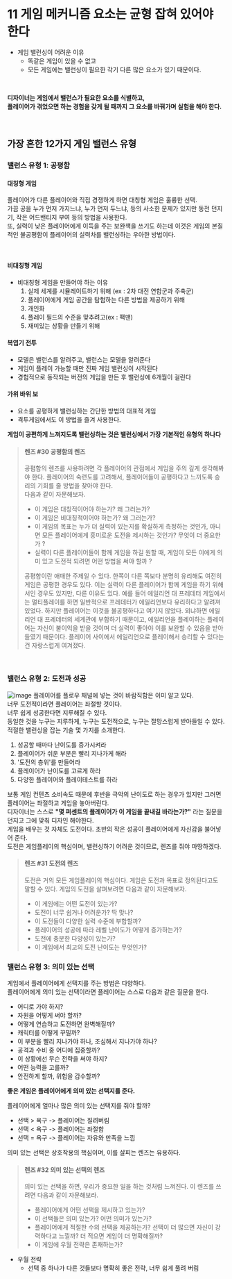 # 11 게임 메커니즘 요소는 균형 잡혀 있어야 한다
* 게임 밸런싱이 어려운 이유
  * 똑같은 게임이 있을 수 없고
  * 모든 게임에는 밸런싱이 필요한 각기 다른 많은 요소가 있기 때문이다.
 <br>
 
__디자이너는 게임에서 밸런스가 필요한 요소를 식별하고,  
플레이어가 겪었으면 하는 경험을 갖게 될 때까지 그 요소를 바꿔가며 실험을 해야 한다.__

<br>

## 가장 흔한 12가지 게임 밸런스 유형
### 밸런스 유형 1: 공평함
#### 대칭형 게임
플레이어가 다른 플레이어와 직접 경쟁하게 하면 대칭형 게임은 훌륭한 선택.  
가끔 공을 누가 먼저 가지느냐, 누가 먼저 두느냐, 등의 사소한 문제가 있지만 동전 던지기, 작은 어드밴티지 부여 등의 방법을 사용한다.  
또, 실력이 낮은 플레이어에게 이득을 주는 보완책을 쓰기도 하는데
이것은 게임의 본질적인 불공평함이 플레이어의 실력차를 밸런싱하는 우아한 방법이다.  

<br>

#### 비대칭형 게임
* 비대칭형 게임을 만들어야 하는 이유
   1. 실제 세계를 시뮬레이트하기 위해 (ex : 2차 대전 연합군과 주축군)
   2. 플레이어에게 게임 공간을 탐험하는 다른 방법을 제공하기 위해
   3. 개인화
   4. 플레이 필드의 수준을 맞추려고(ex : 팩맨)
   5. 재미있는 상황을 만들기 위해


#### 복엽기 전투
* 모델은 밸런스를 알려주고, 밸런스는 모델을 알려준다
* 게임이 플레이 가능할 때만 진짜 게임 밸런싱이 시작된다
* 경험적으로 동작되는 버전의 게임을 만든 후 밸런싱에 6개월이 걸린다

#### 가위 바위 보
* 요소를 공평하게 밸런싱하는 간단한 방법의 대표적 게임
* 격투게임에서도 이 방법을 즐겨 사용한다.

__게임이 공편하게 느껴지도록 밸런싱하는 것은 밸런싱에서 가장 기본적인 유형의 하나다__


>#### 렌즈 #30 공평함의 렌즈
>공폄함의 렌즈를 사용하려면 각 플레이어의 관점에서 게임을 주의 깊게 생각해봐야 한다.
>플레이어의 숙련도를 고려해서, 플레이어들이 공평하다고 느끼도록 승리의 기회를 줄 방법을 찾아야 한다.  
>다음과 같이 자문해보자.
>* 이 게임은 대칭적이어야 하는가? 왜 그러는가?
>* 이 게임은 비대칭적이어야 하는가? 왜 그러는가?
>* 이 게임의 목표는 누가 더 실력이 있는지를 확실하게 측정하는 것인가, 아니면 모든 플레이어에게 흥미로운 도전을 제시하는 것인가? 무엇이 더 중요한가 ?
>* 실력이 다른 플레이어들이 함께 게임을 하길 원할 때, 게임이 모든 이에게 의미 있고 도전적 되려면 어떤 방법을 써야 할까 ?  
>
>공평함이란 애매한 주제일 수 있다. 한쪽이 다른 쪽보다 분명히 유리해도 여전히 게임은 공평한 경우도 있다. 이는 실력이 다른 플레이어가 함께 게임을 하기 위해서인 경우도 있지만,
>다른 이유도 있다. 예를 들어 에일리언 대 프레데터 게임에서는 멀티플레이를 하면 일반적으로 프레데터가 에일리언보다 유리하다고 알려져 있었다. 하지만 플레이어는 이것을 불공평하다고 여기지 않았다.
>외냐하면 에일리언 대 프레데터의 세계관에 부합하기 때문이고, 에일리언을 플레이하는 플레이어는 자신이 불이익을 받을 것이며 더 실력이 좋아야 이를 보완할 수 있음을 받아들였기 때문이다.
>플레이어 사이에서 에일리언으로 플레이해서 승리할 수 있다는 건 자랑스럽게 여겨졌다.


<br>


### 밸런스 유형 2: 도전과 성공
![image](https://github.com/user-attachments/assets/42550c35-91ae-430d-ba8f-b51392df1a11)
플레이어를 플로우 채널에 넣는 것이 바람직함은 이미 알고 있다.  
너무 도전적이라면 플레이어는 좌절할 것이다.  
너무 쉽게 성공한다면 지루해질 수 있다.  
동일한 것을 누구는 지루하게, 누구는 도전적으로, 누구는 절망스럽게 받아들일 수 있다.  
적절한 밸런싱을 잡는 기술 몇 가지를 소개한다.
1. 성공할 때마다 난이도를 증가시켜라
2. 플레이어가 쉬운 부분은 빨리 지나가게 해라
3. '도전의 층위'를 만들어라
4. 플레이어가 난이도를 고르게 하라
5. 다양한 플레이어와 플레이테스트를 하라

보통 게임 컨텐츠 소비속도 때문에 후반을 극악의 난이도로 하는 경우가 있지만 그러면 플레이어는 좌절하고 게임을 놓아버린다.  
디자이너는 스스로 __"몇 퍼센트의 플레이어가 이 게임을 끝내길 바라는가?"__ 라는 질문을 던지고 그에 맞춰 디자인 해야한다.  
게임을 배우는 것 자체도 도전이다. 초반의 작은 성공이 플레이어에게 자신감을 불어넣어 준다.  
도전은 게임플레이의 핵심이며, 밸런싱하기 어려운 것이므로, 렌즈를 줘야 마땅하겠다.

>#### 렌즈 #31 도전의 렌즈
>도전은 거의 모든 게임플레이의 핵심이다. 게임은 도전과 목표로 정의된다고도 말할 수 있다. 게임의 도전을 살펴보려면
>다음과 같이 자문해보자.
>* 이 게임에는 어떤 도전이 있는가?
>* 도전이 너무 쉽거나 어려운가? 딱 맞나?
>* 이 도전들이 다양한 실력 수준에 부합할까?
>* 플레이어의 성공에 따라 레벨 난이도가 어떻게 증가하는가?
>* 도전에 충분한 다양성이 있는가?
>* 이 게임에서 최고의 도전 난이도는 무엇인가?


### 밸런스 유형 3: 의미 있는 선택
게임에서 플레이어에게 선택지를 주는 방법은 다양하다.  
플레이어에게 의미 있는 선택이라면 플레이어는 스스로 다음과 같은 질문을 한다.  
* 어디로 가야 하지?
* 자원을 어떻게 써야 할까?
* 어떻게 연습하고 도전하면 완벽해질까?
* 캐릭터를 어떻게 꾸밀까?
* 이 부분을 빨리 지나가야 하나, 조심해서 지나가야 하나?
* 공격과 수비 중 어디에 집중할까?
* 이 상황에선 무슨 전략을 써야 하지?
* 어떤 능력을 고를까?
* 안전하게 할까, 위험을 감수할까?

__좋은 게임은 플레이어에게 의미 있는 선택지를 준다.__

플레이어에게 얼마나 많은 의미 있는 선택지를 줘야 할까?

* 선택 > 욕구 -> 플레이어는 질려버림
* 선택 < 욕구 -> 플레이어는 좌절함
* 선택 = 욕구 -> 플레이어는 자유와 만족을 느낌

의미 있는 선택은 상호작용의 핵심이며, 이를 살피는 렌즈는 유용하다.  

>#### 렌즈 #32 의미 있는 선택의 렌즈
>의미 있는 선택을 하면, 우리가 중요한 일을 하는 것처럼 느껴진다.
>이 렌즈를 쓰려면 다음과 같이 자문해보라.
>* 플레이어에게 어떤 선택을 제시하고 있는가?
>* 이 선택들은 의미 있는가? 어떤 의미가 있는가?
>* 플레이어에게 적절한 수의 선택을 제공하는가? 선택이 더 많으면 자신이 강력하다고 느낄까? 더 적으면 게임이 더 명확해질까?
>* 이 게임에 우월 전략은 존재하는가?

* 우월 전략
  * 선택 중 하나가 다른 것들보다 명확히 좋은 전략, 너무 쉽게 풀려 버림

